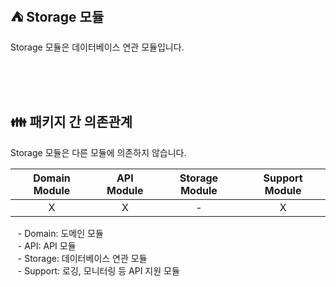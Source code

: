 ## ⛺️ Storage 모듈

Storage 모듈은 데이터베이스 연관 모듈입니다.

<br/><br/><br/>

## 👪 패키지 간 의존관계

Storage 모듈은 다른 모듈에 의존하지 않습니다.

| Domain Module | API Module | Storage Module | Support Module |
|:-------------:|:----------:|:--------------:|:--------------:|
|       X       |     X      |       -        |       X        |

&nbsp;&nbsp; - Domain: 도메인 모듈 <br/>
&nbsp;&nbsp; - API: API 모듈 <br/>
&nbsp;&nbsp; - Storage: 데이터베이스 연관 모듈 <br/>
&nbsp;&nbsp; - Support: 로깅, 모니터링 등 API 지원 모듈 <br/>

<br/>
